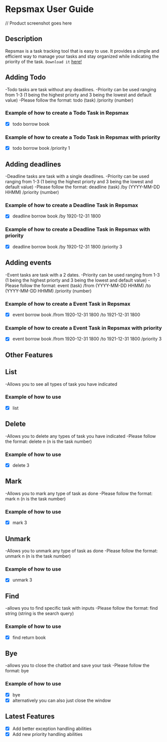 # Repsmax User Guide



// Product screenshot goes here


## Description

Repsmax is a task tracking tool that is easy to use. It provides a simple and efficient way to manage your tasks and stay organized while indicating the priority of the task.  `Download it` [here!](https://github.com/niclammm/ip) 

## Adding Todo
-Todo tasks are task without any deadlines. 
-Priority can be used ranging from 1-3 (1 being the highest priorty and 3 being the lowest and default value)
-Please follow the format: todo (task) /priority (number)
### Example of how to create a Todo Task in Repsmax 
- [x] todo borrow book
### Example of how to create a Todo Task in Repsmax with priority
- [x] todo borrow book /priority 1

## Adding deadlines
-Deadline tasks are task with a single deadlines. 
-Priority can be used ranging from 1-3 (1 being the highest priorty and 3 being the lowest and default value)
-Please follow the format: deadline (task) /by (YYYY-MM-DD HHMM) /priority (number)
### Example of how to create a Deadline Task in Repsmax 
- [x] deadline borrow book /by 1920-12-31 1800
### Example of how to create a Deadline Task in Repsmax with priority
- [x] deadline borrow book /by 1920-12-31 1800 /priority 3

## Adding events
-Event tasks are task with a 2 dates. 
-Priority can be used ranging from 1-3 (1 being the highest priorty and 3 being the lowest and default value)
-Please follow the format: event (task) /from (YYYY-MM-DD HHMM) /to (YYYY-MM-DD HHMM) /priority (number)
### Example of how to create a Event Task in Repsmax 
- [x] event borrow book /from 1920-12-31 1800 /to 1921-12-31 1800
### Example of how to create a Event Task in Repsmax with priority
- [x] event borrow book /from 1920-12-31 1800 /to 1921-12-31 1800 /priority 3

## Other Features

## List
-Allows you to see all types of task you have indicated
### Example of how to use 
- [x] list

## Delete
-Allows you to delete any types of task you have indicated
-Please follow the format: delete n (n is the task number)
### Example of how to use
- [x] delete 3

## Mark
-Allows you to mark any type of task as done
-Please follow the format: mark n (n is the task number)
### Example of how to use
- [x] mark 3

## Unmark
-Allows you to unmark any type of task as done
-Please follow the format: unmark n (n is the task number)
### Example of how to use
- [x] unmark 3

## Find 
-allows you to find specific task with inputs 
-Please follow the format: find string (string is the search query)
### Example of how to use
- [x] find return book

## Bye
-allows you to close the chatbot and save your task
-Please follow the format: bye
### Example of how to use
- [x] bye
- [x] alternatively you can also just close the window 

## Latest Features 
- [x] Add better exception handling abilities
- [x] Add new priority handling abilities